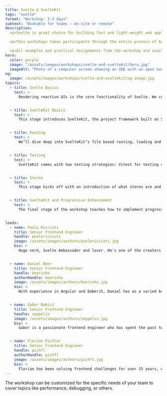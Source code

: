 ```yaml
---
title: Svelte & SvelteKit
tags: "svelte"
format: "Workshop: 2-3 days"
subtext: "Bookable for teams – on-site or remote"
description:
  <p>Svelte is great choice for building fast and light-weight web applications. Its unique approach of generating reactive code at compile time instead of relying on a runtime, moves work out of the browser and results in highly efficient code. Combined with SvelteKit, it enables engineers to build large applications with ease while being able to choose among patterns like SPA, MPA, SSR, SSG on a per-route basis.</p>

  <p>This workshops takes participants through the entire process of building a complete, real-world application and teaches the theoretical concepts along the way. Each topic is introduced via an in-depth presentation followed by a practice exercise.</p>

  <p>All examples and practical assignments from the workshop are available publicly on GitHub.</p>
hero:
  color: purple
  image: "/assets/images/workshops/svelte-and-sveltekit/hero.jpg"
  imageAlt: "Photo of a computer screen showing an IDE with an open Svelte project"
og:
  image: /assets/images/workshops/svelte-and-sveltekit/og-image.jpg
topics:
  - title: Svelte Basics
    text: >
      Rendering reactive UIs is the core functionality of Svelte. We cover Svelte’s unique approach to reactivity, the <code>$</code> syntax and its template language. We then look into writing Svelte components, accepting props, and its CSS scoping feature.


  - title: SvelteKit Basics
    text: >
      This stage introduces SvelteKit, the project framework built on Svelte. We cover project creation and management, SvelteKit’s file system as well as creating and managing pages.


  - title: Routing
    text: >
      We’ll dive deep into SvelteKit’s file based routing, loading and displaying data as well as topics like route grouping, route params and redirects.


  - title: Testing
    text: >
      SvelteKit comes with two testing strategies: Vitest for testing components in isolation and Playwright for end-to-end testing. We cover both in depth and present approaches for testing real applications.


  - title: Stores
    text: >
      This stage kicks off with an introduction of what stores are and how they work. We continue with looking into implementing the three main stores: writable, readable, and derived.


  - title: SvelteKit and Progressive Enhancement
    text: >
      The final stage of the workshop teaches how to implement progressive enhancement with forms. We cover how to send data to an API, how to validate forms, what server folders are, and give a brief introduction into hooks. We close by looking into how to implement authentication.


leads:
  - name: Paolo Ricciuti
    title: Senior Frontend Engineer
    handle: paoloricciuti
    image: /assets/images/authors/paoloricciuti.jpg
    bio: >
      Huge nerd, Svelte Ambassador and lover. He's one of the creators of <a href="https://sveltelab.dev">sveltelab.dev</a> - a REPL for SvelteKit - built during the first Svelte hackathon that granted him and his co-creator the first place for best integration.


  - name: Daniel Beer
    title: Senior Frontend Engineer
    handle: beerinho
    authorHandle: beerinho
    image: /assets/images/authors/beerinho.jpg
    bio: >
      With experience in Angular and EmberJS, Daniel has as a varied background in JS Frameworks and enjoys exploring new technologies. He has used SvelteKit on multiple projects with great success.


  - name: Gabor Babicz
    title: Senior Frontend Engineer
    handle: zeppelin
    image: /assets/images/authors/zeppelin.jpg
    bio: >
      Gabor is a passionate frontend engineer who has spent the past two decades designing interfaces, merging functionality and aesthetics to create remarkable digital experiences.


  - name: Florian Pichler
    title: Senior Frontend Engineer
    handle: pichfl
    authorHandle: pichfl
    image: /assets/images/authors/pichfl.jpg
    bio: >
      Florian has been solving frontend challenges for over 15 years, with all tools that became available. He has built and coached design and development teams of all sizes.
---
```


<!--break-->

The workshop can be customized for the specific needs of your team to cover topics like performance, debugging, or others.
